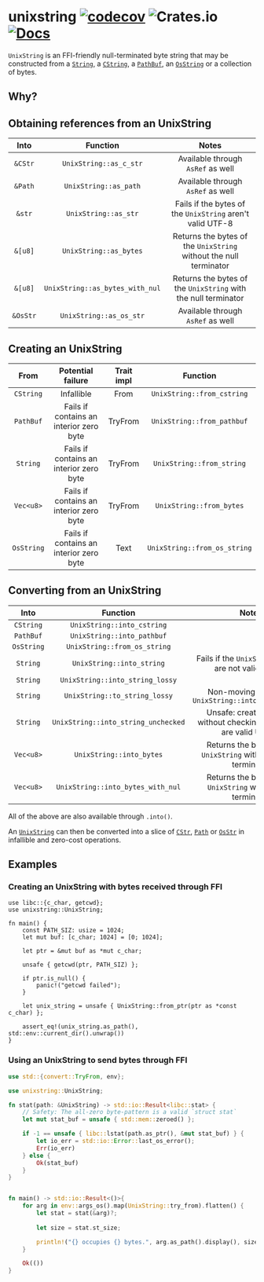 # unixstring [![codecov](https://codecov.io/gh/vrmiguel/unixstring/branch/master/graph/badge.svg?token=6rvhsF5Eiq)](https://codecov.io/gh/vrmiguel/unixstring) ![Crates.io](https://img.shields.io/crates/v/unixstring) [![Docs](https://img.shields.io/badge/docs.rs-unixstring-green)](https://docs.rs/unixstring/)


`UnixString` is an FFI-friendly null-terminated byte string that may be constructed from a [`String`](https://doc.rust-lang.org/std/string/struct.String.html), a [`CString`](https://doc.rust-lang.org/std/ffi/struct.CString.html), a [`PathBuf`](https://doc.rust-lang.org/std/path/struct.PathBuf.html), an [`OsString`](https://doc.rust-lang.org/std/ffi/struct.OsString.html) or a collection of bytes.

## Why?



## Obtaining references from an UnixString

|   Into   |            Function             |                               Notes                               |
|:--------:|:-------------------------------:|:-----------------------------------------------------------------:|
| `&CStr`  |     `UnixString::as_c_str`      |                 Available through `AsRef` as well                 |
| `&Path`  |      `UnixString::as_path`      |                 Available through `AsRef` as well                 |
|  `&str`  |      `UnixString::as_str`       |     Fails if the bytes of the `UnixString` aren't valid UTF-8     |
| `&[u8]`  |     `UnixString::as_bytes`      | Returns the bytes of the `UnixString` without the null terminator |
| `&[u8]`  | `UnixString::as_bytes_with_nul` |  Returns the bytes of the `UnixString` with the null terminator   |
| `&OsStr` |     `UnixString::as_os_str`     |                 Available through `AsRef` as well                 |

## Creating an UnixString

|    From    |            Potential failure            | Trait impl |           Function           |
|:----------:|:---------------------------------------:|:----------:|:----------------------------:|
| `CString`  |               Infallible                |    From    |  `UnixString::from_cstring`  |
| `PathBuf`  | Fails if contains an interior zero byte |  TryFrom   |  `UnixString::from_pathbuf`  |
|  `String`  | Fails if contains an interior zero byte |  TryFrom   |  `UnixString::from_string`   |
| `Vec<u8>`  | Fails if contains an interior zero byte |  TryFrom   |   `UnixString::from_bytes`   |
| `OsString` | Fails if contains an interior zero byte |    Text    | `UnixString::from_os_string` |

## Converting from an UnixString


|    Into    |              Function               |                                 Notes                                  |
|:----------:|:-----------------------------------:|:----------------------------------------------------------------------:|
| `CString`  |     `UnixString::into_cstring`      |                                                                        |
| `PathBuf`  |     `UnixString::into_pathbuf`      |                                                                        |
| `OsString` |    `UnixString::from_os_string`     |                                                                        |
|  `String`  |      `UnixString::into_string`      |         Fails if the `UnixString`'s bytes are not valid UTF-8          |
|  `String`  |   `UnixString::into_string_lossy`   |                                                                        |
|  `String`  |    `UnixString::to_string_lossy`    |         Non-moving version of `UnixString::into_string_lossy`          |
|  `String`  | `UnixString::into_string_unchecked` | Unsafe: creates a String without checking if the bytes are valid UTF-8 |
| `Vec<u8>`  |      `UnixString::into_bytes`       |   Returns the bytes of the `UnixString` without the null terminator    |
| `Vec<u8>`  |  `UnixString::into_bytes_with_nul`  |     Returns the bytes of the `UnixString` with the null terminator     |

All of the above are also available through `.into()`.


An [`UnixString`](UnixString) can then be converted into a slice of [`CStr`](https://doc.rust-lang.org/std/ffi/struct.CStr.html), [`Path`](https://doc.rust-lang.org/std/path/struct.Path.html) or [`OsStr`](https://doc.rust-lang.org/std/ffi/struct.OsStr.html) in infallible and zero-cost operations.

## Examples

### Creating an UnixString with bytes received through FFI

```rust=
use libc::{c_char, getcwd};
use unixstring::UnixString;

fn main() {
    const PATH_SIZ: usize = 1024;
    let mut buf: [c_char; 1024] = [0; 1024];

    let ptr = &mut buf as *mut c_char;

    unsafe { getcwd(ptr, PATH_SIZ) };

    if ptr.is_null() {
        panic!("getcwd failed");
    }

    let unix_string = unsafe { UnixString::from_ptr(ptr as *const c_char) };

    assert_eq!(unix_string.as_path(), std::env::current_dir().unwrap())
}

```

### Using an UnixString to send bytes through FFI

```rust
use std::{convert::TryFrom, env};

use unixstring::UnixString;

fn stat(path: &UnixString) -> std::io::Result<libc::stat> {
    // Safety: The all-zero byte-pattern is a valid `struct stat`
    let mut stat_buf = unsafe { std::mem::zeroed() };

    if -1 == unsafe { libc::lstat(path.as_ptr(), &mut stat_buf) } {
        let io_err = std::io::Error::last_os_error();
        Err(io_err)
    } else {
        Ok(stat_buf)
    }
}


fn main() -> std::io::Result<()>{
    for arg in env::args_os().map(UnixString::try_from).flatten() {
        let stat = stat(&arg)?;
        
        let size = stat.st_size;

        println!("{} occupies {} bytes.", arg.as_path().display(), size);
    }

    Ok(())
}
```